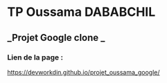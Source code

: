 # TP Oussama DABABCHIL
## _Projet Google clone _


### Lien de la page :

https://devworkdin.github.io/projet_oussama_google/
